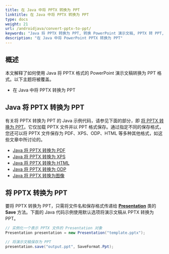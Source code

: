 ```yaml
---
title: 在 Java 中将 PPTX 转换为 PPT
linktitle: 在 Java 中将 PPTX 转换为 PPT
type: docs
weight: 21
url: /androidjava/convert-pptx-to-ppt/
keywords: "Java 将 PPTX 转换为 PPT, 转换 PowerPoint 演示文稿, PPTX 转 PPT, Java, Aspose.Slides"
description: "在 Java 中将 PowerPoint PPTX 转换为 PPT"
---
```


## **概述**

本文解释了如何使用 Java 将 PPTX 格式的 PowerPoint 演示文稿转换为 PPT 格式。以下主题将被覆盖。

- 在 Java 中将 PPTX 转换为 PPT

## **Java 将 PPTX 转换为 PPT**

有关将 PPTX 转换为 PPT 的 Java 示例代码，请参见下面的部分，即 [将 PPTX 转换为 PPT](#convert-pptx-to-ppt)。它仅加载 PPTX 文件并以 PPT 格式保存。通过指定不同的保存格式，您还可以将 PPTX 文件保存为 PDF、XPS、ODP、HTML 等多种其他格式，如这些文章中所讨论的。

- [Java 将 PPTX 转换为 PDF](https://docs.aspose.com/slides/androidjava/convert-powerpoint-to-pdf/)
- [Java 将 PPTX 转换为 XPS](https://docs.aspose.com/slides/androidjava/convert-powerpoint-to-xps/)
- [Java 将 PPTX 转换为 HTML](https://docs.aspose.com/slides/androidjava/convert-powerpoint-to-html/)
- [Java 将 PPTX 转换为 ODP](https://docs.aspose.com/slides/androidjava/save-presentation/)
- [Java 将 PPTX 转换为图像](https://docs.aspose.com/slides/androidjava/convert-powerpoint-to-png/)

## **将 PPTX 转换为 PPT**
要将 PPTX 转换为 PPT，只需将文件名和保存格式传递给 [**Presentation**](https://reference.aspose.com/slides/androidjava/com.aspose.slides/Presentation) 类的 **Save** 方法。下面的 Java 代码示例使用默认选项将演示文稿从 PPTX 转换为 PPT。

```java
// 实例化一个表示 PPTX 文件的 Presentation 对象
Presentation presentation = new Presentation("template.pptx");

// 将演示文稿保存为 PPT
presentation.save("output.ppt", SaveFormat.Ppt);  
```